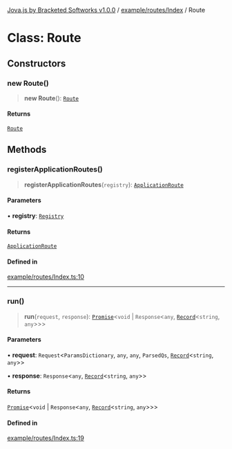 [Jova.js by Bracketed Softworks v1.0.0](../wiki/modules) / [example/routes/Index](../wiki/example.routes.Index) / Route

# Class: Route

## Constructors

### new Route()

> **new Route**(): [`Route`](../wiki/example.routes.Index.Class.Route)

#### Returns

[`Route`](../wiki/example.routes.Index.Class.Route)

## Methods

### registerApplicationRoutes()

> **registerApplicationRoutes**(`registry`): [`ApplicationRoute`](../wiki/registry.types.Routes.AppRouteType.Class.ApplicationRoute)

#### Parameters

• **registry**: [`Registry`](../wiki/registry.Registry.Class.Registry)

#### Returns

[`ApplicationRoute`](../wiki/registry.types.Routes.AppRouteType.Class.ApplicationRoute)

#### Defined in

[example/routes/Index.ts:10](https://github.com/Bracketed/jova.js/blob/c23178b8e91726d68082478cffbb501e8952a3a3/src/example/routes/Index.ts#L10)

***

### run()

> **run**(`request`, `response`): [`Promise`](https://developer.mozilla.org/docs/Web/JavaScript/Reference/Global_Objects/Promise)\<`void` \| `Response`\<`any`, [`Record`](https://www.typescriptlang.org/docs/handbook/utility-types.html#recordkeys-type)\<`string`, `any`\>\>\>

#### Parameters

• **request**: `Request`\<`ParamsDictionary`, `any`, `any`, `ParsedQs`, [`Record`](https://www.typescriptlang.org/docs/handbook/utility-types.html#recordkeys-type)\<`string`, `any`\>\>

• **response**: `Response`\<`any`, [`Record`](https://www.typescriptlang.org/docs/handbook/utility-types.html#recordkeys-type)\<`string`, `any`\>\>

#### Returns

[`Promise`](https://developer.mozilla.org/docs/Web/JavaScript/Reference/Global_Objects/Promise)\<`void` \| `Response`\<`any`, [`Record`](https://www.typescriptlang.org/docs/handbook/utility-types.html#recordkeys-type)\<`string`, `any`\>\>\>

#### Defined in

[example/routes/Index.ts:19](https://github.com/Bracketed/jova.js/blob/c23178b8e91726d68082478cffbb501e8952a3a3/src/example/routes/Index.ts#L19)
